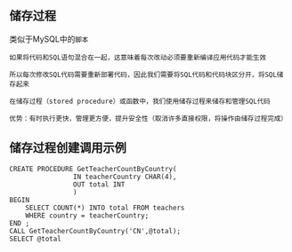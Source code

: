 ## 储存过程

类似于MySQL中的`脚本`

    如果将代码和SQL语句混合在一起，这意味着每次改动必须要重新编译应用代码才能生效
    
    所以每次修改SQL代码需要重新部署代码，因此我们需要将SQL代码和代码块区分开，将SQL储存起来
    
    在储存过程（stored procedure）或函数中，我们使用储存过程来储存和管理SQL代码
    
    优势：有时执行更快，管理更方便，提升安全性（取消许多直接权限，将操作由储存过程完成）


## 储存过程创建调用示例

```
CREATE PROCEDURE GetTeacherCountByCountry(
                IN teacherCountry CHAR(4),
                OUT total INT
                )
BEGIN
    SELECT COUNT(*) INTO total FROM teachers
    WHERE country = teacherCountry;
END ;
CALL GetTeacherCountByCountry('CN',@total);
SELECT @total
```
